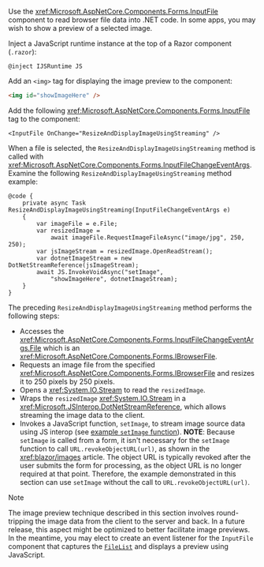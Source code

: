 Use the <xref:Microsoft.AspNetCore.Components.Forms.InputFile> component to read browser file data into .NET code. In some apps, you may wish to show a preview of a selected image.

Inject a JavaScript runtime instance at the top of a Razor component (`.razor`):

```razor
@inject IJSRuntime JS
```

Add an `<img>` tag for displaying the image preview to the component:

```html
<img id="showImageHere" />
```

Add the following <xref:Microsoft.AspNetCore.Components.Forms.InputFile> tag to the component:

```razor
<InputFile OnChange="ResizeAndDisplayImageUsingStreaming" />
```

When a file is selected, the `ResizeAndDisplayImageUsingStreaming` method is called with <xref:Microsoft.AspNetCore.Components.Forms.InputFileChangeEventArgs>. Examine the following `ResizeAndDisplayImageUsingStreaming` method example:

```razor
@code {
    private async Task ResizeAndDisplayImageUsingStreaming(InputFileChangeEventArgs e)
    {
        var imageFile = e.File;
        var resizedImage = 
            await imageFile.RequestImageFileAsync("image/jpg", 250, 250);
        var jsImageStream = resizedImage.OpenReadStream();
        var dotnetImageStream = new DotNetStreamReference(jsImageStream);
        await JS.InvokeVoidAsync("setImage", 
            "showImageHere", dotnetImageStream);
    }
}
```

The preceding `ResizeAndDisplayImageUsingStreaming` method performs the following steps:

* Accesses the <xref:Microsoft.AspNetCore.Components.Forms.InputFileChangeEventArgs.File> which is an <xref:Microsoft.AspNetCore.Components.Forms.IBrowserFile>.
* Requests an image file from the specified <xref:Microsoft.AspNetCore.Components.Forms.IBrowserFile> and resizes it to 250 pixels by 250 pixels.
* Opens a <xref:System.IO.Stream> to read the `resizedImage`.
* Wraps the `resizedImage` <xref:System.IO.Stream> in a <xref:Microsoft.JSInterop.DotNetStreamReference>, which allows streaming the image data to the client.
* Invokes a JavaScript function, `setImage`, to stream image source data using JS interop (see [example `setImage` function](xref:blazor/images#stream-images)). **NOTE**: Because `setImage` is called from a form, it isn't necessary for the `setImage` function to call `URL.revokeObjectURL(url)`, as shown in the <xref:blazor/images> article. The object URL is typically revoked after the user submits the form for processing, as the object URL is no longer required at that point. Therefore, the example demonstrated in this section can use `setImage` without the call to `URL.revokeObjectURL(url)`.

> [!NOTE]
> The image preview technique described in this section involves round-tripping the image data from the client to the server and back. In a future release, this aspect might be optimized to better facilitate image previews. In the meantime, you may elect to create an event listener for the `InputFile` component that captures the [`FileList`](https://developer.mozilla.org/docs/Web/API/FileList) and displays a preview using JavaScript.
